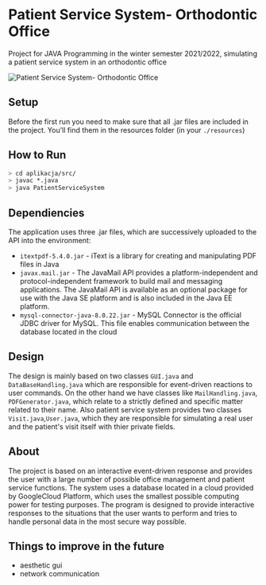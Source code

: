 # Patient Service System- Orthodontic Office

Project for JAVA Programming in the winter semester 2021/2022, simulating a patient service system in an orthodontic office

![Patient Service System- Orthodontic Office](https://github.com/Adam1904/SystemObslugiPacjenta-GabinetOrtodontyczny/blob/main/resources/icon.JPG)

## Setup

Before the first run you need to make sure that all .jar files are included in the project. You'll find them in the resources folder (in your `./resources`)

## How to Run

```sh
> cd aplikacja/src/
> javac *.java
> java PatientServiceSystem
```

## Dependiencies 

The application uses three .jar files, which are successively uploaded to the API into the environment:
- `itextpdf-5.4.0.jar` - iText is a library for creating and manipulating PDF files in Java 
- `javax.mail.jar` - The JavaMail API provides a platform-independent and protocol-independent framework to build mail and messaging applications. The JavaMail API is available as an optional package for use with the Java SE platform and is also included in the Java EE platform.
- `mysql-connector-java-8.0.22.jar` - MySQL Connector is the official JDBC driver for MySQL. This file enables communication between the database located in the cloud

## Design

The design is mainly based on two classes `GUI.java` and `DataBaseHandling.java` which are responsible for event-driven reactions to user commands. On the other hand we have classes like `MailHandling.java`, `PDFGenerator.java`, which relate to a strictly defined and specific matter related to their name. Also patient service system provides two classes `Visit.java`,`User.java`, which they are responsible for simulating a real user and the patient's visit itself with thier private fields.

## About

The project is based on an interactive event-driven response and provides the user with a large number of possible office management and patient service functions.
The system uses a database located in a cloud provided by GoogleCloud Platform, which uses the smallest possible computing power for testing purposes.
The program is designed to provide interactive responses to the situations that the user wants to perform and tries to handle personal data in the most secure way possible.

## Things to improve in the future

- aesthetic gui
- network communication
